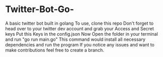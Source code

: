 # Twitter-Bot-Go-
A basic twitter bot built in golang
To use, clone this repo
Don't forget to head over to your twitter dev account and grab your Access and Secret keys
Put this Keys in the config.json
Now Open the folder in your terminal and run "go run main.go"
This command would install all necessary dependencies and run the program
If you notice any issues and want to make contributions feel free to create a branch.
